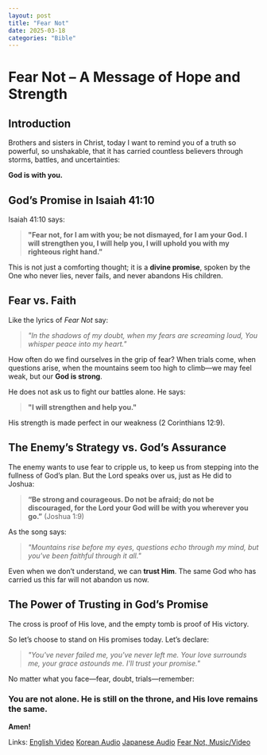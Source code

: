 ```yaml
---
layout: post
title: "Fear Not"
date: 2025-03-18
categories: "Bible"
---
```

# **Fear Not – A Message of Hope and Strength**  

## **Introduction**  
Brothers and sisters in Christ, today I want to remind you of a truth so powerful, so unshakable, that it has carried countless believers through storms, battles, and uncertainties:  

**God is with you.**  

## **God’s Promise in Isaiah 41:10**  
Isaiah 41:10 says:  

> **"Fear not, for I am with you; be not dismayed, for I am your God. I will strengthen you, I will help you, I will uphold you with my righteous right hand."**  

This is not just a comforting thought; it is a **divine promise**, spoken by the One who never lies, never fails, and never abandons His children.  

## **Fear vs. Faith**  
Like the lyrics of *Fear Not* say:  

> *"In the shadows of my doubt, when my fears are screaming loud, You whisper peace into my heart."*  

How often do we find ourselves in the grip of fear? When trials come, when questions arise, when the mountains seem too high to climb—we may feel weak, but our **God is strong**.  

He does not ask us to fight our battles alone. He says:  

> **"I will strengthen and help you."**  

His strength is made perfect in our weakness (2 Corinthians 12:9).  

## **The Enemy’s Strategy vs. God’s Assurance**  
The enemy wants to use fear to cripple us, to keep us from stepping into the fullness of God’s plan. But the Lord speaks over us, just as He did to Joshua:  

> **“Be strong and courageous. Do not be afraid; do not be discouraged, for the Lord your God will be with you wherever you go.”** (Joshua 1:9)  

As the song says:  

> *"Mountains rise before my eyes, questions echo through my mind, but you've been faithful through it all."*  

Even when we don’t understand, we can **trust Him**. The same God who has carried us this far will not abandon us now.  

## **The Power of Trusting in God’s Promise**  
The cross is proof of His love, and the empty tomb is proof of His victory.  

So let’s choose to stand on His promises today. Let’s declare:  

> *"You've never failed me, you've never left me. Your love surrounds me, your grace astounds me. I'll trust your promise."*  

No matter what you face—fear, doubt, trials—remember:  

### **You are not alone. He is still on the throne, and His love remains the same.**  

**Amen!**

Links:
[English Video](https://youtube.com/shorts/nnTOBB41iV4?si=6Szqxr95KN0Ig5Z5)
[Korean Audio](assets/audio/WoE_Fear_Not_based_on_Isaiah_41_10_KO.mp3)
[Japanese Audio](assets/audio/WoE_Fear_Not_based_on_Isaiah_41_10_JP.mp3)
[Fear Not, Music/Video](https://youtu.be/oMuCZPgZG4I)